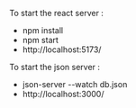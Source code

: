 To start the react server :
- npm install
- npm start
- http://localhost:5173/

To start the json server :
- json-server --watch db.json
- http://localhost:3000/